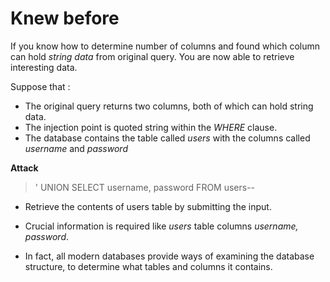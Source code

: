 # Knew before
If you know how to determine number of columns and found which column can hold *string data* from original query. You are now able to retrieve interesting data.

Suppose that :

 * The original query returns two columns, both of which can hold string data.
 * The injection point is quoted string within the *WHERE* clause.
 * The database contains the table called *users* with the columns called *username* and *password*

**Attack**

>' UNION SELECT username, password FROM users--

* Retrieve the contents of users table by submitting the input.

* Crucial information is required like *users* table columns *username, password*.
* In fact, all modern databases provide ways of examining the database structure, to determine what tables and columns it contains.

